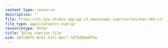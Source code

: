 ```yaml
---
content_type: resource
description: ''
file: https://ol-ocw-studio-app-qa.s3.amazonaws.com/courses/mas-s62-cryptocurrency-engineering-and-design-spring-2018/107c08758c61537cbbc77d75d50a875a_zYzEmBlJ77s.vtt
file_type: application/x-subrip
resourcetype: Other
title: 3play caption file
uid: 107c0875-8c61-537c-bbc7-7d75d50a875a
---
```

